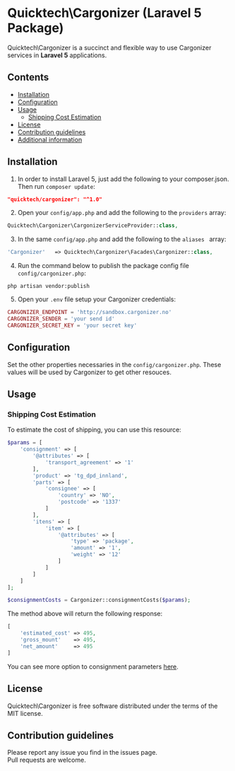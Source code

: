 # Quicktech\Cargonizer (Laravel 5 Package)

Quicktech\Cargonizer is a succinct and flexible way to use Cargonizer services in **Laravel 5** applications.

## Contents

- [Installation](#installation)
- [Configuration](#configuration)
- [Usage](#usage)
    - [Shipping Cost Estimation](#shipping-cost-estimation)
- [License](#license)
- [Contribution guidelines](#contribution-guidelines)
- [Additional information](#additional-information)

## Installation

1) In order to install Laravel 5, just add the following to your composer.json. Then run `composer update`:

```json
"quicktech/cargonizer": "^1.0"
```

2) Open your `config/app.php` and add the following to the `providers` array:

```php
Quicktech\Cargonizer\CargonizerServiceProvider::class,
```

3) In the same `config/app.php` and add the following to the `aliases ` array: 

```php
'Cargonizer'   => Quicktech\Cargonizer\Facades\Cargonizer::class,
```

4) Run the command below to publish the package config file `config/cargonizer.php`:

```shell
php artisan vendor:publish
```

5) Open your `.env` file setup your Cargonizer credentials:

```php
CARGONIZER_ENDPOINT = 'http://sandbox.cargonizer.no'
CARGONIZER_SENDER = 'your send id'
CARGONIZER_SECRET_KEY = 'your secret key'
```

## Configuration

Set the other properties necessaries in the `config/cargonizer.php`.
These values will be used by Cargonizer to get other resouces.

## Usage

### Shipping Cost Estimation
To estimate the cost of shipping, you can use this resource:

```php
$params = [
    'consignment' => [
        '@attributes' => [
            'transport_agreement' => '1'
        ],
        'product' => 'tg_dpd_innland',
        'parts' => [
            'consignee' => [
                'country' => 'NO',
                'postcode' => '1337'
            ]
        ],
        'itens' => [
            'item' => [
                '@attributes' => [
                    'type' => 'package',
                    'amount' => '1',
                    'weight' => '12'
                ]
            ]
        ]
    ]
];

$consignmentCosts = Cargonizer::consignmentCosts($params);
```

The method above will return the following response:

```php
[
    'estimated_cost' => 495,
    'gross_mount'    => 495,
    'net_amount'     => 495
]
```

You can see more option to consignment parameters [here](https://logistra.no/cargonizer-api-documentation/12-developers/19-api-shipping-calculation.html).

## License

Quicktech\Cargonizer is free software distributed under the terms of the MIT license.

## Contribution guidelines

Please report any issue you find in the issues page.  
Pull requests are welcome.
